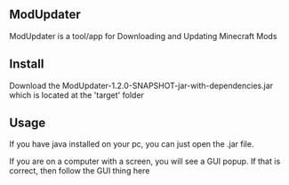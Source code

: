 ModUpdater
---------------

ModUpdater is a tool/app for Downloading and Updating Minecraft Mods


## Install

Download the ModUpdater-1.2.0-SNAPSHOT-jar-with-dependencies.jar which is located at the 'target' folder


## Usage 

If you have java installed on your pc, you can just open the .jar file.

If you are on a computer with a screen, you will see a GUI popup. If that is correct, then follow the GUI thing here

